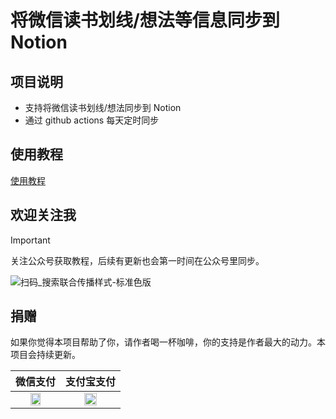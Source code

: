 # 将微信读书划线/想法等信息同步到 Notion

## 项目说明

- 支持将微信读书划线/想法同步到 Notion
- 通过 github actions 每天定时同步

## 使用教程

[使用教程](https://mp.weixin.qq.com/s/uOtyp-88iPIfN10szycBvg)

## 欢迎关注我

> [!IMPORTANT]  
> 关注公众号获取教程，后续有更新也会第一时间在公众号里同步。

![扫码_搜索联合传播样式-标准色版](https://imgs.freeimg.cn/s/6824fcb1d075c.png)

## 捐赠

如果你觉得本项目帮助了你，请作者喝一杯咖啡，你的支持是作者最大的动力。本项目会持续更新。

| 微信支付                                                                                      | 支付宝支付                                                                                    |
| --------------------------------------------------------------------------------------------- | --------------------------------------------------------------------------------------------- |
| <div align="center"><img src="https://imgs.freeimg.cn/s/6824fb0dcdea1.png" width="50%"></div> | <div align="center"><img src="https://imgs.freeimg.cn/s/6824fb0dc2a42.jpg" width="50%"></div> |
